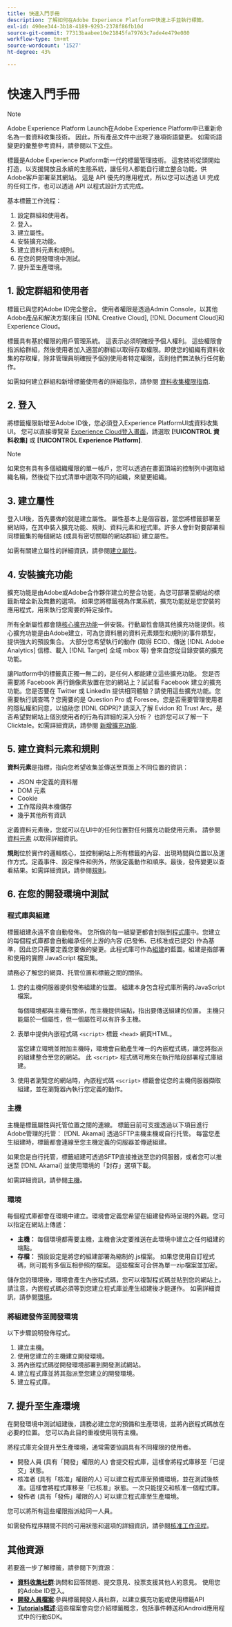```yaml
---
title: 快速入門手冊
description: 了解如何在Adobe Experience Platform中快速上手並執行標籤。
exl-id: 490ee344-3b18-4189-9293-2378f86fb10d
source-git-commit: 77313baabee10e21845fa79763c7ade4e479e080
workflow-type: tm+mt
source-wordcount: '1527'
ht-degree: 43%

---
```


# 快速入門手冊

>[!NOTE]
>
>Adobe Experience Platform Launch在Adobe Experience Platform中已重新命名為一套資料收集技術。 因此，所有產品文件中出現了幾項術語變更。 如需術語變更的彙整參考資料，請參閱以下[文件](../term-updates.md)。

標籤是Adobe Experience Platform新一代的標籤管理技術。 這套技術從頭開始打造，以支援開放且永續的生態系統，讓任何人都能自行建立整合功能，供Adobe客戶部署至其網站。 這是 API 優先的應用程式，所以您可以透過 UI 完成的任何工作，也可以透過 API 以程式設計方式完成。

基本標籤工作流程：

1. 設定群組和使用者。
2. 登入。
3. 建立屬性。
4. 安裝擴充功能。
5. 建立資料元素和規則。
6. 在您的開發環境中測試。
7. 提升至生產環境。

## 1. 設定群組和使用者

標籤已與您的Adobe ID完全整合。 使用者權限是透過Admin Console，以其他Adobe產品和解決方案(來自 [!DNL Creative Cloud], [!DNL Document Cloud]和Experience Cloud。

標籤具有基於權限的用戶管理系統。 這表示必須明確授予個人權利。 這些權限會指派給群組，然後使用者加入適當的群組以取得存取權限。即使您的組織有資料收集的存取權，除非管理員明確授予個別使用者特定權限，否則他們無法執行任何動作。

如需如何建立群組和新增標籤使用者的詳細指示，請參閱 [資料收集權限指南](../../collection/permissions.md).

## 2. 登入

將標籤權限新增至Adobe ID後，您必須登入Experience PlatformUI或資料收集UI。 您可以直接導覽至 [Experience Cloud登入畫面](https://experience.adobe.com/)，請選取 **[!UICONTROL 資料收集]** 或 **[!UICONTROL Experience Platform]**.

>[!NOTE]
>
>如果您有具有多個組織權限的單一帳戶，您可以透過在畫面頂端的控制列中選取組織名稱，然後從下拉式清單中選取不同的組織，來變更組織。

## 3. 建立屬性

登入UI後，首先要做的就是建立屬性。 屬性基本上是個容器，當您將標籤部署至網站時，在其中裝入擴充功能、規則、資料元素和程式庫。許多人會針對要部署相同標籤集的每個網站 (或具有密切關聯的網站群組) 建立屬性。

如需有關建立屬性的詳細資訊，請參閱[建立屬性](../ui/administration/companies-and-properties.md)。

## 4. 安裝擴充功能

擴充功能是由Adobe或Adobe合作夥伴建立的整合功能，為您可部署至網站的標籤新增全新及無數的選項。 如果您將標籤視為作業系統，擴充功能就是您安裝的應用程式，用來執行您需要的特定操作。

所有全新屬性都會隨[核心擴充功能](../extensions/web/core/overview.md)一併安裝。行動屬性會隨其他擴充功能提供。核心擴充功能是由Adobe建立，可為您資料層的資料元素類型和規則的事件類型，提供強大的預設集合。 大部分您希望執行的動作 (取得 ECID、傳送 [!DNL Adobe Analytics] 信標、載入 [!DNL Target] 全域 mbox 等) 會來自您從目錄安裝的擴充功能。

讓Platform中的標籤真正獨一無二的，是任何人都能建立這些擴充功能。 您是否需要將 Facebook 再行銷像素放置在您的網站上？試試看 Facebook 建立的擴充功能。您是否要在 Twitter 或 LinkedIn 提供相同體驗？請使用這些擴充功能。您需要執行調查嗎？您需要的是 Question Pro 或 Foresee。您是否需要管理使用者的隱私權和同意，以協助您 [!DNL GDPR]? 請深入了解 Evidon 和 Trust Arc。是否希望對網站上個別使用者的行為有詳細的深入分析？ 也許您可以了解一下 Clicktale。如需詳細資訊，請參閱 [新增擴充功能](../ui/managing-resources/extensions/overview.md#add-a-new-extension).

## 5. 建立資料元素和規則

**資料元素**&#x200B;是指標，指向您希望收集並傳送至頁面上不同位置的資訊：

* JSON 中定義的資料層
* DOM 元素
* Cookie
* 工作階段與本機儲存
* 幾乎其他所有資訊

定義資料元素後，您就可以在UI中的任何位置對任何擴充功能使用元素。 請參閱 [資料元素](../ui/managing-resources/data-elements.md) 以取得詳細資訊。

**規則**&#x200B;位於實作的邏輯核心，並控制網站上所有標籤的內容、出現時間與位置以及運作方式。定義事件、設定條件和例外，然後定義動作和順序。最後，發佈變更以查看結果。如需詳細資訊，請參閱[規則](../ui/managing-resources/rules.md)。

## 6. 在您的開發環境中測試

### 程式庫與組建

標籤組建永遠不會自動發佈。 您所做的每一組變更都會封裝到[程式庫](../ui/publishing/libraries.md)中。您建立的每個程式庫都會自動繼承任何上游的內容 (已發佈、已核准或已提交) 作為基準，因此您只需要定義您要做的變更。此程式庫可作為[組建](../ui/publishing/builds.md)的藍圖。組建是指部署和使用的實際 JavaScript 檔案集。

請務必了解您的網頁、托管位置和標籤之間的關係。

1. 您的主機伺服器提供發佈組建的位置。 組建本身包含程式庫所需的JavaScript檔案。

   每個環境都與主機有關係，而主機提供端點，指出要傳送組建的位置。 主機只能屬於一個屬性，但一個屬性可以有許多主機。

2. 表單中提供內嵌程式碼  `<script>` 標籤 `<head>` 網頁HTML。

   當您建立環境並附加主機時，環境會自動產生唯一的內嵌程式碼，讓您將指派的組建整合至您的網站。 此 `<script>` 程式碼可用來在執行階段部署程式庫組建。

3. 使用者瀏覽您的網站時，內嵌程式碼 `<script>` 標籤會從您的主機伺服器擷取組建，並在瀏覽器內執行您定義的動作。

### 主機

主機是標籤屬性與托管位置之間的連線。 標籤目前可支援透過以下項目進行Adobe管理的托管： [!DNL Akamai] 透過SFTP主機主機或自行托管。 每當您產生組建時，標籤都會連線至您主機定義的伺服器並傳遞組建。

如果您是自行托管，標籤組建可透過SFTP直接推送至您的伺服器，或者您可以推送至 [!DNL Akamai] 並使用環境的「封存」選項下載。

如需詳細資訊，請參閱[主機](../ui/publishing/hosts/hosts-overview.md)。

### 環境

每個程式庫都會在環境中建立。環境會定義您希望在組建發佈時呈現的外觀。您可以指定在網站上傳遞：

* **主機：** 每個環境都需要主機，主機會決定要推送在此環境中建立之任何組建的端點。
* **存檔：** 預設設定是將您的組建部署為縮制的.js檔案。 如果您使用自訂程式碼，則可能有多個互相參照的檔案。 這些檔案可合併為單一zip檔案並加密。

儲存您的環境後，環境會產生內嵌程式碼，您可以複製程式碼並貼到您的網站上。請注意，內嵌程式碼必須等到您建立程式庫並產生組建後才能運作。 如需詳細資訊，請參閱[環境](../ui/publishing/environments.md)。

### 將組建發佈至開發環境

以下步驟說明發佈程式。

1. 建立主機。
1. 使用您建立的主機建立開發環境。
1. 將內嵌程式碼從開發環境部署到開發測試網站。
1. 建立程式庫並將其指派至您建立的開發環境。
1. 建立程式庫。

## 7. 提升至生產環境

在開發環境中測試組建後，請務必建立您的預備和生產環境，並將內嵌程式碼放在必要的位置。 您可以為此目的重複使用現有主機。

將程式庫完全提升至生產環境，通常需要協調具有不同權限的使用者。

* 開發人員 (具有「開發」權限的人) 會提交程式庫，這樣會將程式庫移至「已提交」狀態。
* 核准者 (具有「核准」權限的人) 可以建立程式庫至預備環境，並在測試後核准。這樣會將程式庫移至「已核准」狀態。一次只能提交和核准一個程式庫。
* 發佈者 (具有「發佈」權限的人) 可以建立程式庫至生產環境。

您可以將所有這些權限指派給同一人員。

如需發佈程序期間不同的可用狀態和選項的詳細資訊，請參閱[核准工作流程](../ui/publishing/publishing-flow.md)。

## 其他資源

若要進一步了解標籤，請參閱下列資源：

* **[資料收集社群](https://forums.adobe.com/community/experience-cloud/platform/launch)**:詢問和回答問題、提交意見、投票支援其他人的意見。 使用您的Adobe ID登入。
* **[開發人員檔案](https://developer.adobelaunch.com/)**:參與標籤開發人員社群，以建立擴充功能或使用標籤API
* **[Tutorials概述](https://experienceleague.adobe.com/docs/core-services-learn/tutorials/overview.html)**:這些檔案會向您介紹標籤概念，包括事件轉送和Android應用程式中的行動SDK。
